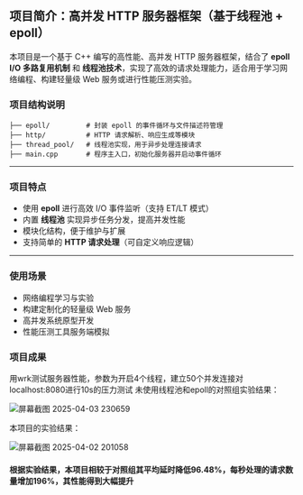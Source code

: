 ## 项目简介：高并发 HTTP 服务器框架（基于线程池 + epoll）

本项目是一个基于 C++ 编写的高性能、高并发 HTTP 服务器框架，结合了 **epoll I/O 多路复用机制** 和 **线程池技术**，实现了高效的请求处理能力，适合用于学习网络编程、构建轻量级 Web 服务或进行性能压测实验。

### 项目结构说明

```
├── epoll/         # 封装 epoll 的事件循环与文件描述符管理
├── http/          # HTTP 请求解析、响应生成等模块
├── thread_pool/   # 线程池实现，用于异步处理连接请求
├── main.cpp       # 程序主入口，初始化服务器并启动事件循环
```

------

### 项目特点

-  使用 **epoll** 进行高效 I/O 事件监听（支持 ET/LT 模式）
-  内置 **线程池** 实现异步任务分发，提高并发性能
-  模块化结构，便于维护与扩展
-  支持简单的 **HTTP 请求处理**（可自定义响应逻辑）

------

###  使用场景

- 网络编程学习与实验
- 构建定制化的轻量级 Web 服务
- 高并发系统原型开发
- 性能压测工具服务端模拟

###  项目成果
用wrk测试服务器性能，参数为开启4个线程，建立50个并发连接对localhost:8080进行10s的压力测试
未使用线程池和epoll的对照组实验结果：

![屏幕截图 2025-04-03 230659](https://github.com/user-attachments/assets/1fac9810-a10a-4eb5-a9d4-b7a151325755)

本项目的实验结果：

![屏幕截图 2025-04-02 201058](https://github.com/user-attachments/assets/fd80a998-d3d6-4966-9622-5286d397d33e)

#### 根据实验结果，本项目相较于对照组其平均延时降低96.48%，每秒处理的请求数量增加196%，其性能得到大幅提升
